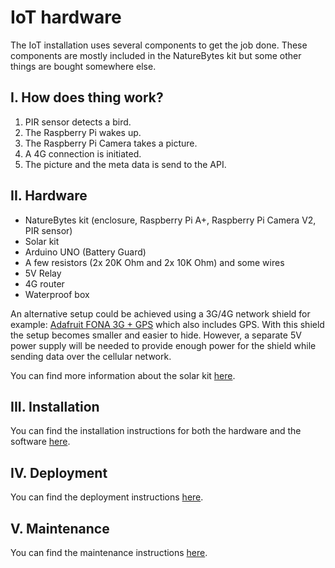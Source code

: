 # IoT hardware

The IoT installation uses several components to get the job done. These
components are mostly included in the NatureBytes kit but some other
things are bought somewhere else.

## I. How does thing work?

1. PIR sensor detects a bird.
2. The Raspberry Pi wakes up.
3. The Raspberry Pi Camera takes a picture.
4. A 4G connection is initiated.
5. The picture and the meta data is send to the API.

## II. Hardware

- NatureBytes kit (enclosure, Raspberry Pi A+, Raspberry Pi Camera V2, PIR sensor)
- Solar kit
- Arduino UNO (Battery Guard)
- A few resistors (2x 20K Ohm and 2x 10K Ohm) and some wires
- 5V Relay
- 4G router
- Waterproof box

An alternative setup could be achieved using a 3G/4G network shield for example: [Adafruit FONA 3G + GPS](https://learn.adafruit.com/adafruit-fona-3g-cellular-gps-breakout/overview) which also includes GPS. With this shield the setup becomes smaller and easier to hide.
However, a separate 5V power supply will be needed to provide enough power for the shield while sending data over the cellular network.

You can find more information about the solar kit [here](https://github.com/oSoc17/code9000/blob/develop/hardware/SOLARKIT.md).

## III. Installation

You can find the installation instructions for both the hardware and the software [here](https://github.com/oSoc17/code9000/blob/develop/hardware/SETUP.md).

## IV. Deployment

You can find the deployment instructions [here](https://github.com/oSoc17/code9000/blob/develop/hardware/DEPLOYMENT.md).

## V. Maintenance

You can find the maintenance instructions [here](https://github.com/oSoc17/code9000/blob/develop/hardware/MAINTENANCE.md).